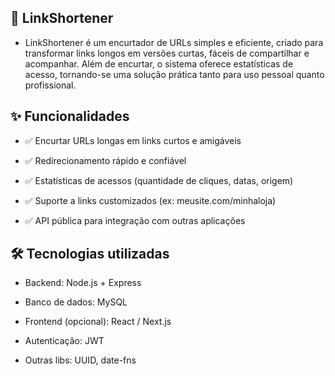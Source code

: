 ## 🔗 LinkShortener

- LinkShortener é um encurtador de URLs simples e eficiente, criado para transformar links longos em versões curtas, fáceis de compartilhar e acompanhar.
Além de encurtar, o sistema oferece estatísticas de acesso, tornando-se uma solução prática tanto para uso pessoal quanto profissional.

## ✨ Funcionalidades

- ✅ Encurtar URLs longas em links curtos e amigáveis

- ✅ Redirecionamento rápido e confiável

- ✅ Estatísticas de acessos (quantidade de cliques, datas, origem)

- ✅ Suporte a links customizados (ex: meusite.com/minhaloja)

- ✅ API pública para integração com outras aplicações
	
	
## 🛠️ Tecnologias utilizadas

- Backend: Node.js + Express

- Banco de dados: MySQL

- Frontend (opcional): React / Next.js

- Autenticação: JWT

- Outras libs: UUID, date-fns
